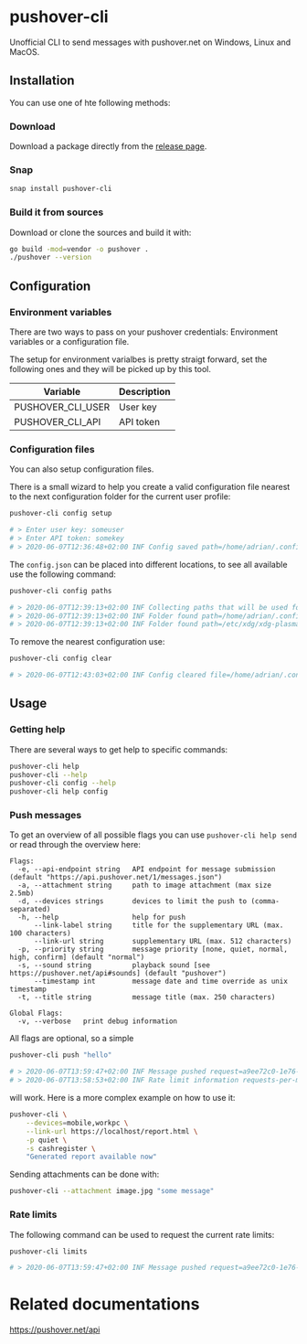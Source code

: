 # pushover-cli

Unofficial CLI to send messages with pushover.net on Windows, Linux and MacOS.

## Installation

You can use one of hte following methods:

### Download

Download a package directly from the [release page](https://github.com/adrianrudnik/pushover-cli/releases).

### Snap

```bash
snap install pushover-cli
```

### Build it from sources

Download or clone the sources and build it with:

```bash
go build -mod=vendor -o pushover .
./pushover --version
```

## Configuration

### Environment variables

There are two ways to pass on your pushover credentials: Environment variables or a configuration file.

The setup for environment varialbes is pretty straigt forward, set the following ones and they will be picked up by this tool.

| Variable          | Description |
| ----------------- | ----------- |
| PUSHOVER_CLI_USER | User key    |
| PUSHOVER_CLI_API  | API token   |

### Configuration files

You can also setup configuration files.

There is a small wizard to help you create a valid configuration file nearest to the next configuration folder for the current user profile:

```bash
pushover-cli config setup

# > Enter user key: someuser
# > Enter API token: somekey
# > 2020-06-07T12:36:48+02:00 INF Config saved path=/home/adrian/.config/pushover-cli/config.json
```

The `config.json` can be placed into different locations, to see all available use the following command:

```bash
pushover-cli config paths

# > 2020-06-07T12:39:13+02:00 INF Collecting paths that will be used for config.json lookup
# > 2020-06-07T12:39:13+02:00 INF Folder found path=/home/adrian/.config/pushover-cli
# > 2020-06-07T12:39:13+02:00 INF Folder found path=/etc/xdg/xdg-plasma/pushover-cli
```

To remove the nearest configuration use:

```bash
pushover-cli config clear

# > 2020-06-07T12:43:03+02:00 INF Config cleared file=/home/adrian/.config/pushover-cli/config.json
```

## Usage

### Getting help

There are several ways to get help to specific commands:

```bash
pushover-cli help
pushover-cli --help
pushover-cli config --help
pushover-cli help config
```

### Push messages

To get an overview of all possible flags you can use `pushover-cli help send` or read through the overview here:

```
Flags:
  -e, --api-endpoint string   API endpoint for message submission (default "https://api.pushover.net/1/messages.json")
  -a, --attachment string     path to image attachment (max size 2.5mb)
  -d, --devices strings       devices to limit the push to (comma-separated)
  -h, --help                  help for push
      --link-label string     title for the supplementary URL (max. 100 characters)
      --link-url string       supplementary URL (max. 512 characters)
  -p, --priority string       message priority [none, quiet, normal, high, confirm] (default "normal")
  -s, --sound string          playback sound [see https://pushover.net/api#sounds] (default "pushover")
      --timestamp int         message date and time override as unix timestamp
  -t, --title string          message title (max. 250 characters)

Global Flags:
  -v, --verbose   print debug information
```

All flags are optional, so a simple

```bash
pushover-cli push "hello"

# > 2020-06-07T13:59:47+02:00 INF Message pushed request=a9ee72c0-1e76-476a-bfa5-d421dcd6acca status=1
# > 2020-06-07T13:58:53+02:00 INF Rate limit information requests-per-month=7500 requests-remaining=7468 reset-at=2020-07-01T05:00:00Z
```

will work. Here is a more complex example on how to use it:

```bash
pushover-cli \
    --devices=mobile,workpc \
    --link-url https://localhost/report.html \
    -p quiet \
    -s cashregister \
    "Generated report available now"
```

Sending attachments can be done with:

```bash
pushover-cli --attachment image.jpg "some message"
```

### Rate limits

The following command can be used to request the current rate limits:

```bash
pushover-cli limits

# > 2020-06-07T13:59:47+02:00 INF Message pushed request=a9ee72c0-1e76-476a-bfa5-d421dcd6acca status=1
```

# Related documentations

https://pushover.net/api
